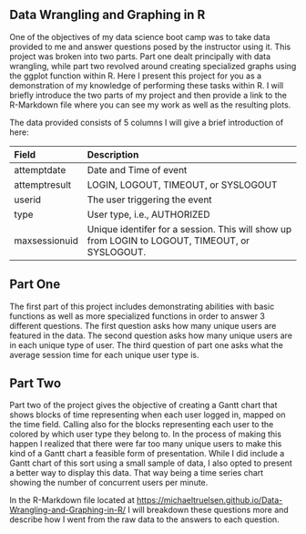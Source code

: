 ## Data Wrangling and Graphing in R

One of the objectives of my data science boot camp was to take data provided to me and answer questions posed by the instructor using it.  This project was broken into two parts.  Part one dealt principally with data wrangling, while part two revolved around creating specialized graphs using the ggplot function within R.  Here I present this project for you as a demonstration of my knowledge of performing these tasks within R.  I will briefly introduce the two parts of my project and then provide a link to the R-Markdown file where you can see my work as well as the resulting plots. 

The data provided consists of 5 columns I will give a brief introduction of here:

| Field         | Description                                                  |
| :------------ | :----------------------------------------------------------- |
| attemptdate   | Date and Time of event                                       |
| attemptresult | LOGIN, LOGOUT, TIMEOUT, or SYSLOGOUT                         |
| userid        | The user triggering the event                                |
| type          | User type, i.e., AUTHORIZED                                  |
| maxsessionuid | Unique identifer for a session. This will show up from LOGIN to LOGOUT, TIMEOUT, or SYSLOGOUT. |

## Part One

The first part of this project includes demonstrating abilities with basic functions as well as more specialized functions in order to answer 3 different questions. The first question asks how many unique users are featured in the data.  The second question asks how many unique users are in each unique type of user. The third question of part one asks what the average session time for each unique user type is. 

## Part Two

Part two of the project gives the objective of creating a Gantt chart that shows blocks of time representing when each user logged in, mapped on the time field.  Calling also for the blocks representing each user to the colored by which user type they belong to.  In the process of making this happen I realized that there were far too many unique users to make this kind of a Gantt chart a feasible form of presentation.  While I did include a Gantt chart of this sort using a small sample of data, I also opted to present a better way to display this data.  That way being a time series chart showing the number of concurrent users per minute.

In the R-Markdown file located at https://michaeltruelsen.github.io/Data-Wrangling-and-Graphing-in-R/ I will breakdown these questions more and describe how I went from the raw data to the answers to each question.





